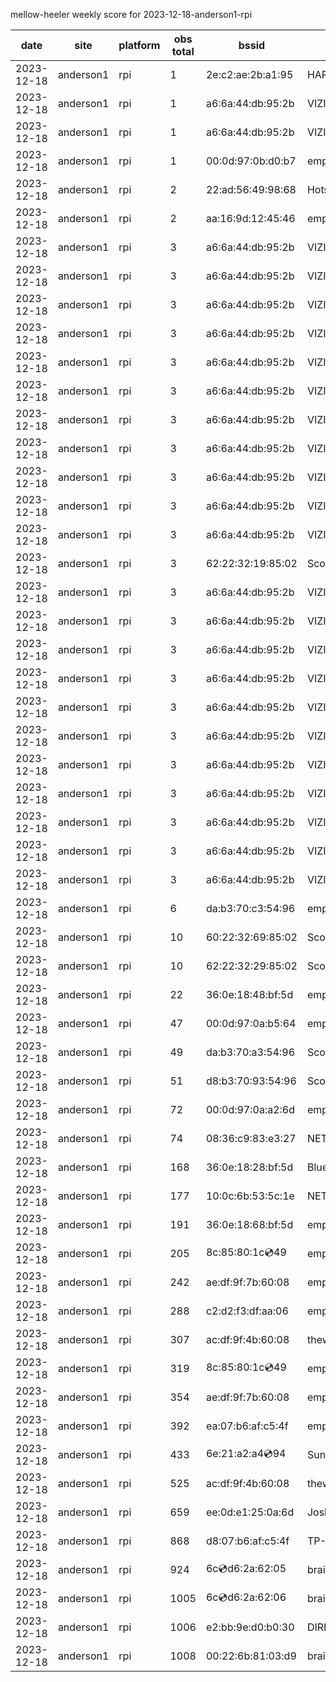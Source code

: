 mellow-heeler weekly score for 2023-12-18-anderson1-rpi

|date|site|platform|obs total|bssid|ssid|
|--|--|--|--|--|--|
|2023-12-18|anderson1|rpi|1|2e:c2:ae:2b:a1:95|HARMON|
|2023-12-18|anderson1|rpi|1|a6:6a:44:db:95:2b|VIZIOCastAudio9872|
|2023-12-18|anderson1|rpi|1|a6:6a:44:db:95:2b|VIZIOCastAudio9546|
|2023-12-18|anderson1|rpi|1|00:0d:97:0b:d0:b7|empty_ssid|
|2023-12-18|anderson1|rpi|2|22:ad:56:49:98:68|Hotspot9868|
|2023-12-18|anderson1|rpi|2|aa:16:9d:12:45:46|empty_ssid|
|2023-12-18|anderson1|rpi|3|a6:6a:44:db:95:2b|VIZIOCastAudio1629|
|2023-12-18|anderson1|rpi|3|a6:6a:44:db:95:2b|VIZIOCastAudio9695|
|2023-12-18|anderson1|rpi|3|a6:6a:44:db:95:2b|VIZIOCastAudio3829|
|2023-12-18|anderson1|rpi|3|a6:6a:44:db:95:2b|VIZIOCastAudio9472|
|2023-12-18|anderson1|rpi|3|a6:6a:44:db:95:2b|VIZIOCastAudio5936|
|2023-12-18|anderson1|rpi|3|a6:6a:44:db:95:2b|VIZIOCastAudio8772|
|2023-12-18|anderson1|rpi|3|a6:6a:44:db:95:2b|VIZIOCastAudio5443|
|2023-12-18|anderson1|rpi|3|a6:6a:44:db:95:2b|VIZIOCastAudio5843|
|2023-12-18|anderson1|rpi|3|a6:6a:44:db:95:2b|VIZIOCastAudio3905|
|2023-12-18|anderson1|rpi|3|a6:6a:44:db:95:2b|VIZIOCastAudio1302|
|2023-12-18|anderson1|rpi|3|a6:6a:44:db:95:2b|VIZIOCastAudio1039|
|2023-12-18|anderson1|rpi|3|62:22:32:19:85:02|Scott IoT Wifi|
|2023-12-18|anderson1|rpi|3|a6:6a:44:db:95:2b|VIZIOCastAudio4227|
|2023-12-18|anderson1|rpi|3|a6:6a:44:db:95:2b|VIZIOCastAudio5497|
|2023-12-18|anderson1|rpi|3|a6:6a:44:db:95:2b|VIZIOCastAudio4573|
|2023-12-18|anderson1|rpi|3|a6:6a:44:db:95:2b|VIZIOCastAudio2984|
|2023-12-18|anderson1|rpi|3|a6:6a:44:db:95:2b|VIZIOCastAudio5042|
|2023-12-18|anderson1|rpi|3|a6:6a:44:db:95:2b|VIZIOCastAudio8199|
|2023-12-18|anderson1|rpi|3|a6:6a:44:db:95:2b|VIZIOCastAudio3529|
|2023-12-18|anderson1|rpi|3|a6:6a:44:db:95:2b|VIZIOCastAudio6043|
|2023-12-18|anderson1|rpi|3|a6:6a:44:db:95:2b|VIZIOCastAudio6470|
|2023-12-18|anderson1|rpi|3|a6:6a:44:db:95:2b|VIZIOCastAudio6530|
|2023-12-18|anderson1|rpi|3|a6:6a:44:db:95:2b|VIZIOCastAudio2267|
|2023-12-18|anderson1|rpi|6|da:b3:70:c3:54:96|empty_ssid|
|2023-12-18|anderson1|rpi|10|60:22:32:69:85:02|Scott WiFi|
|2023-12-18|anderson1|rpi|10|62:22:32:29:85:02|Scott IoT Wifi|
|2023-12-18|anderson1|rpi|22|36:0e:18:48:bf:5d|empty_ssid|
|2023-12-18|anderson1|rpi|47|00:0d:97:0a:b5:64|empty_ssid|
|2023-12-18|anderson1|rpi|49|da:b3:70:a3:54:96|Scott IoT Wifi|
|2023-12-18|anderson1|rpi|51|d8:b3:70:93:54:96|Scott WiFi|
|2023-12-18|anderson1|rpi|72|00:0d:97:0a:a2:6d|empty_ssid|
|2023-12-18|anderson1|rpi|74|08:36:c9:83:e3:27|NETGEAR34|
|2023-12-18|anderson1|rpi|168|36:0e:18:28:bf:5d|Bluelotus|
|2023-12-18|anderson1|rpi|177|10:0c:6b:53:5c:1e|NETGEAR55|
|2023-12-18|anderson1|rpi|191|36:0e:18:68:bf:5d|empty_ssid|
|2023-12-18|anderson1|rpi|205|8c:85:80:1c:cd:49|empty_ssid|
|2023-12-18|anderson1|rpi|242|ae:df:9f:7b:60:08|empty_ssid|
|2023-12-18|anderson1|rpi|288|c2:d2:f3:df:aa:06|empty_ssid|
|2023-12-18|anderson1|rpi|307|ac:df:9f:4b:60:08|theweef|
|2023-12-18|anderson1|rpi|319|8c:85:80:1c:cd:49|empty_ssid|
|2023-12-18|anderson1|rpi|354|ae:df:9f:7b:60:08|empty_ssid|
|2023-12-18|anderson1|rpi|392|ea:07:b6:af:c5:4f|empty_ssid|
|2023-12-18|anderson1|rpi|433|6e:21:a2:a4:cd:94|SunPower21450|
|2023-12-18|anderson1|rpi|525|ac:df:9f:4b:60:08|theweef|
|2023-12-18|anderson1|rpi|659|ee:0d:e1:25:0a:6d|JoshLily|
|2023-12-18|anderson1|rpi|868|d8:07:b6:af:c5:4f|TP-Link_C54F|
|2023-12-18|anderson1|rpi|924|6c:cd:d6:2a:62:05|braingang2_5GEXT|
|2023-12-18|anderson1|rpi|1005|6c:cd:d6:2a:62:06|braingang2_2GEXT|
|2023-12-18|anderson1|rpi|1006|e2:bb:9e:d0:b0:30|DIRECT-9ED03030|
|2023-12-18|anderson1|rpi|1008|00:22:6b:81:03:d9|braingang2|
